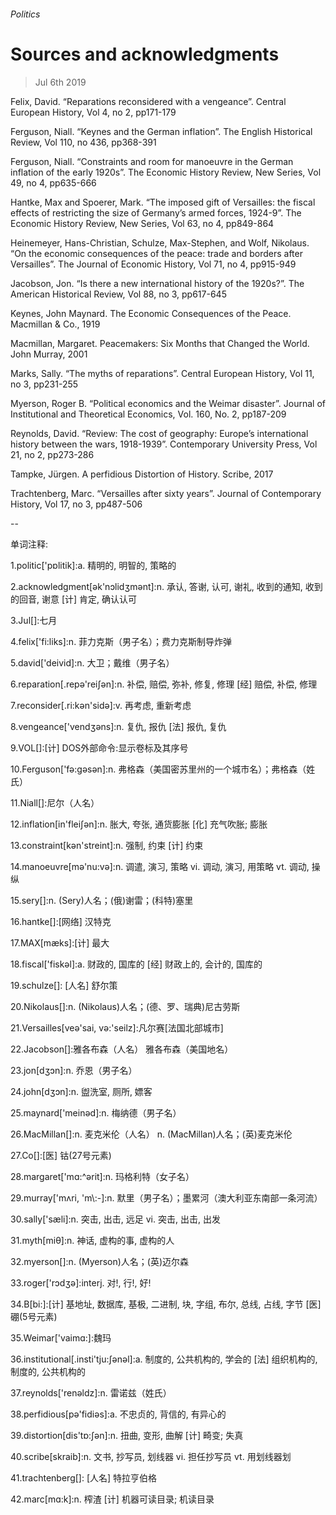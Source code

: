 ###### Politics
# Sources and acknowledgments 
> Jul 6th 2019 
Felix, David. “Reparations reconsidered with a vengeance”. Central European History, Vol 4, no 2, pp171-179 
Ferguson, Niall. “Keynes and the German inflation”. The English Historical Review, Vol 110, no 436, pp368-391 
Ferguson, Niall. “Constraints and room for manoeuvre in the German inflation of the early 1920s”. The Economic History Review, New Series, Vol 49, no 4, pp635-666 
Hantke, Max and Spoerer, Mark. “The imposed gift of Versailles: the fiscal effects of restricting the size of Germany’s armed forces, 1924-9”. The Economic History Review, New Series, Vol 63, no 4, pp849-864 
Heinemeyer, Hans-Christian, Schulze, Max-Stephen, and Wolf, Nikolaus. “On the economic consequences of the peace: trade and borders after Versailles”. The Journal of Economic History, Vol 71, no 4, pp915-949 
Jacobson, Jon. “Is there a new international history of the 1920s?”. The American Historical Review, Vol 88, no 3, pp617-645 
Keynes, John Maynard. The Economic Consequences of the Peace. Macmillan & Co., 1919 
Macmillan, Margaret. Peacemakers: Six Months that Changed the World. John Murray, 2001 
Marks, Sally. “The myths of reparations”. Central European History, Vol 11, no 3, pp231-255 
Myerson, Roger B. “Political economics and the Weimar disaster”. Journal of Institutional and Theoretical Economics, Vol. 160, No. 2, pp187-209 
Reynolds, David. “Review: The cost of geography: Europe’s international history between the wars, 1918-1939”. Contemporary University Press, Vol 21, no 2, pp273-286 
Tampke, Jürgen. A perfidious Distortion of History. Scribe, 2017 
Trachtenberg, Marc. “Versailles after sixty years”. Journal of Contemporary History, Vol 17, no 3, pp487-506 
-- 
 单词注释:
1.politic['pɒlitik]:a. 精明的, 明智的, 策略的 
2.acknowledgment[әk'nɔlidʒmәnt]:n. 承认, 答谢, 认可, 谢礼, 收到的通知, 收到的回音, 谢意 [计] 肯定, 确认认可 
3.Jul[]:七月 
4.felix['fi:liks]:n. 菲力克斯（男子名）；费力克斯制导炸弹 
5.david['deivid]:n. 大卫；戴维（男子名） 
6.reparation[.repә'reiʃәn]:n. 补偿, 赔偿, 弥补, 修复, 修理 [经] 赔偿, 补偿, 修理 
7.reconsider[.ri:kәn'sidә]:v. 再考虑, 重新考虑 
8.vengeance['vendʒәns]:n. 复仇, 报仇 [法] 报仇, 复仇 
9.VOL[]:[计] DOS外部命令:显示卷标及其序号 
10.Ferguson['fə:ɡəsən]:n. 弗格森（美国密苏里州的一个城市名）；弗格森（姓氏） 
11.Niall[]:尼尔（人名） 
12.inflation[in'fleiʃәn]:n. 胀大, 夸张, 通货膨胀 [化] 充气吹胀; 膨胀 
13.constraint[kәn'streint]:n. 强制, 约束 [计] 约束 
14.manoeuvre[mә'nu:vә]:n. 调遣, 演习, 策略 vi. 调动, 演习, 用策略 vt. 调动, 操纵 
15.sery[]:n. (Sery)人名；(俄)谢雷；(科特)塞里 
16.hantke[]:[网络] 汉特克 
17.MAX[mæks]:[计] 最大 
18.fiscal['fiskәl]:a. 财政的, 国库的 [经] 财政上的, 会计的, 国库的 
19.schulze[]: [人名] 舒尔策 
20.Nikolaus[]:n. (Nikolaus)人名；(德、罗、瑞典)尼古劳斯 
21.Versailles[veә'sai, vә:'seilz]:凡尔赛[法国北部城市] 
22.Jacobson[]:雅各布森（人名） 雅各布森（美国地名） 
23.jon[dʒɔn]:n. 乔恩（男子名） 
24.john[dʒɔn]:n. 盥洗室, 厕所, 嫖客 
25.maynard['meinәd]:n. 梅纳德（男子名） 
26.MacMillan[]:n. 麦克米伦（人名） n. (MacMillan)人名；(英)麦克米伦 
27.Co[]:[医] 钴(27号元素) 
28.margaret['mɑ:^әrit]:n. 玛格利特（女子名） 
29.murray['mʌri, 'm\\:-]:n. 默里（男子名）；墨累河（澳大利亚东南部一条河流） 
30.sally['sæli]:n. 突击, 出击, 远足 vi. 突击, 出击, 出发 
31.myth[miθ]:n. 神话, 虚构的事, 虚构的人 
32.myerson[]:n. (Myerson)人名；(英)迈尔森 
33.roger['rɔdʒә]:interj. 对!, 行!, 好! 
34.B[bi:]:[计] 基地址, 数据库, 基极, 二进制, 块, 字组, 布尔, 总线, 占线, 字节 [医] 硼(5号元素) 
35.Weimar['vaimɑ:]:魏玛 
36.institutional[.insti'tju:ʃәnәl]:a. 制度的, 公共机构的, 学会的 [法] 组织机构的, 制度的, 公共机构的 
37.reynolds['renәldz]:n. 雷诺兹（姓氏） 
38.perfidious[pә'fidiәs]:a. 不忠贞的, 背信的, 有异心的 
39.distortion[dis'tɒ:ʃәn]:n. 扭曲, 变形, 曲解 [计] 畸变; 失真 
40.scribe[skraib]:n. 文书, 抄写员, 划线器 vi. 担任抄写员 vt. 用划线器划 
41.trachtenberg[]: [人名] 特拉亨伯格 
42.marc[mɑ:k]:n. 榨渣 [计] 机器可读目录; 机读目录 
